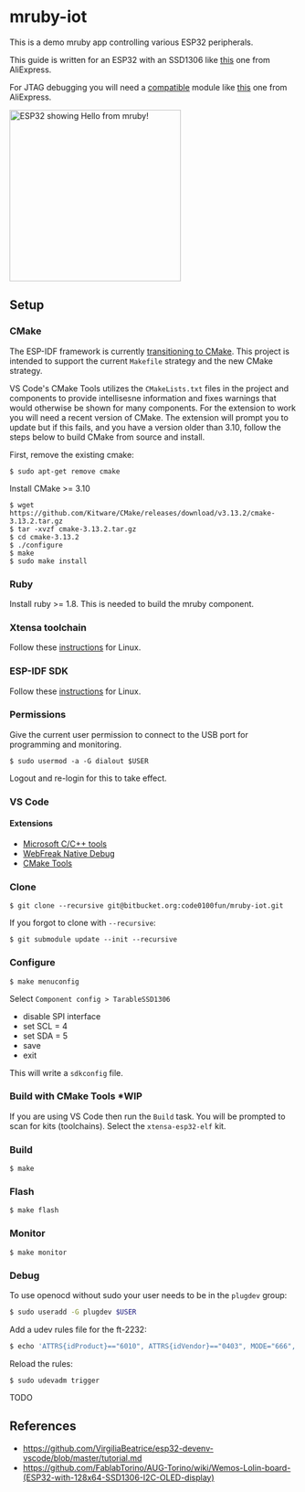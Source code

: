# mruby-iot

This is a demo mruby app controlling various ESP32 peripherals.

This guide is written for an ESP32 with an SSD1306 like [this](https://www.aliexpress.com/item/Lolin-ESP32-OLED-wemos-for-Arduino-ESP32-OLED-WiFi-Modules-Bluetooth-Dual-ESP-32-ESP-32S/32807531243.html) one from AliExpress.

For JTAG debugging you will need a [compatible](https://docs.espressif.com/projects/esp-idf/en/latest/api-guides/jtag-debugging/#jtag-debugging-selecting-jtag-adapter) module like [this](https://www.aliexpress.com/item/FT2232HL-USB-to-UART-Module-Dual-Channel-USB-to-FIFO-SPI-I2C-JTAG-RS232-Module-CJMCU/32956642461.html) one from AliExpress.

<img src="https://drive.google.com/uc?export=view&id=1hvMVpaldjDWjNcAwAdCkK6U8Ot58q2zY" width="300" title="ESP32 showing Hello from mruby!" />

## Setup

### CMake

The ESP-IDF framework is currently [transitioning to CMake](https://docs.espressif.com/projects/esp-idf/en/latest/get-started-cmake/). This project is intended to support the current `Makefile` strategy and the new CMake strategy.

VS Code's CMake Tools utilizes the `CMakeLists.txt` files in the project and components to provide intellisesne information and fixes warnings that would otherwise be shown for many components. For the extension to work you will need a recent version of CMake. The extension will prompt you to update but if this fails, and you have a version older than 3.10, follow the steps below to build CMake from source and install.

First, remove the existing cmake:
```
$ sudo apt-get remove cmake
```

Install CMake >= 3.10

```
$ wget https://github.com/Kitware/CMake/releases/download/v3.13.2/cmake-3.13.2.tar.gz
$ tar -xvzf cmake-3.13.2.tar.gz
$ cd cmake-3.13.2
$ ./configure
$ make
$ sudo make install
```

### Ruby

Install ruby >= 1.8. This is needed to build the mruby component.

### Xtensa toolchain

Follow these [instructions](https://docs.espressif.com/projects/esp-idf/en/latest/get-started/linux-setup.html) for Linux.

### ESP-IDF SDK

Follow these [instructions](https://docs.espressif.com/projects/esp-idf/en/latest/get-started/index.html#get-esp-idf) for Linux.

### Permissions
Give the current user permission to connect to the USB port for programming and monitoring.
```
$ sudo usermod -a -G dialout $USER
```
Logout and re-login for this to take effect.

### VS Code

#### Extensions

* [Microsoft C/C++ tools](https://marketplace.visualstudio.com/items?itemName=ms-vscode.cpptools)
* [WebFreak Native Debug](https://marketplace.visualstudio.com/items?itemName=webfreak.debug)
* [CMake Tools](https://marketplace.visualstudio.com/items?itemName=vector-of-bool.cmake-tools)

### Clone

```
$ git clone --recursive git@bitbucket.org:code0100fun/mruby-iot.git
```

If you forgot to clone with `--recursive`:

```
$ git submodule update --init --recursive
```

### Configure

```
$ make menuconfig
```

Select `Component config > TarableSSD1306`
* disable SPI interface
* set SCL = 4
* set SDA = 5
* save
* exit

This will write a `sdkconfig` file.

### Build with CMake Tools ***WIP**

If you are using VS Code then run the `Build` task. You will be prompted to scan for kits (toolchains). Select the `xtensa-esp32-elf` kit.

### Build

```
$ make
```

### Flash

```
$ make flash
```

### Monitor

```
$ make monitor
```

### Debug

To use openocd without sudo your user needs to be in the `plugdev` group:
```bash
$ sudo useradd -G plugdev $USER
```

Add a udev rules file for the ft-2232:
```bash
$ echo 'ATTRS{idProduct}=="6010", ATTRS{idVendor}=="0403", MODE="666", GROUP="plugdev"' > /etc/udev/ruled.d/10-ft-2232-usb.rules
```

Reload the rules:
```
$ sudo udevadm trigger
```

TODO

## References

* https://github.com/VirgiliaBeatrice/esp32-devenv-vscode/blob/master/tutorial.md
* https://github.com/FablabTorino/AUG-Torino/wiki/Wemos-Lolin-board-(ESP32-with-128x64-SSD1306-I2C-OLED-display)
